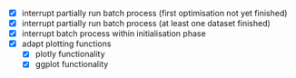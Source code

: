 - [x] interrupt partially run batch process (first optimisation not yet finished)
- [x] interrupt partially run batch process (at least one dataset finished)
- [x] interrupt batch process within initialisation phase
- [x] adapt plotting functions
  * [x] plotly functionality
  * [x] ggplot functionality
